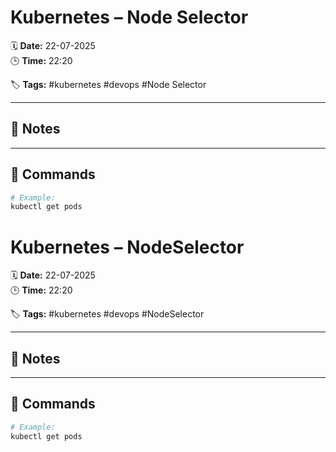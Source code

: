# Kubernetes – Node Selector

🗓️ **Date:** 22-07-2025  
🕒 **Time:** 22:20  

🏷️ **Tags:** #kubernetes #devops #Node Selector  

---

## 📝 Notes

---

## 🧾 Commands

```bash
# Example:
kubectl get pods
```
# Kubernetes – NodeSelector

🗓️ **Date:** 22-07-2025  
🕒 **Time:** 22:20  

🏷️ **Tags:** #kubernetes #devops #NodeSelector  

---

## 📝 Notes

---

## 🧾 Commands

```bash
# Example:
kubectl get pods
```
